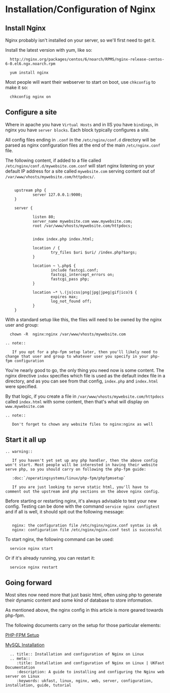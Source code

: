 # Installation/Configuration of Nginx

## Install Nginx

Nginx probably isn't installed on your server, so we'll first need to get it.

Install the latest version with yum, like so:

```console
  http://nginx.org/packages/centos/6/noarch/RPMS/nginx-release-centos-6-0.el6.ngx.noarch.rpm
```

```console
  yum install nginx
```

Most people will want their webserver to start on boot, use `chkconfig` to make it so:

```console
  chkconfig nginx on
```

## Configure a site

Where in apache you have `Virtual Hosts` and in IIS you have `bindings`, in nginx you have `server blocks`. Each block typically configures a site.

All config files ending in `.conf` in the `/etc/nginx/conf.d` directory will be parsed as nginx configuration files at the end of the main `/etc/nginx.conf` file.

The following content, if added to a file called `/etc/nginx/conf.d/mywebsite.com.conf` will start nginx listening on your default IP address for a site called `mywebsite.com` serving content out of `/var/www/vhosts/mywebsite.com/httpdocs/`.

```nginx

    upstream php {
            server 127.0.0.1:9000;
    }

    server {

            listen 80;
            server_name mywebsite.com www.mywebsite.com;
            root /var/www/vhosts/mywebsite.com/httpdocs;


            index index.php index.html;

            location / {
                    try_files $uri $uri/ /index.php?$args;
            }

            location ~ \.php$ {
                    include fastcgi.conf;
                    fastcgi_intercept_errors on;
                    fastcgi_pass php;
            }

            location ~* \.(js|css|png|jpg|jpeg|gif|ico)$ {
                    expires max;
                    log_not_found off;
            }
    }
```

With a standard setup like this, the files will need to be owned by the nginx user and group:

```console
  chown -R  nginx:nginx /var/www/vhosts/mywebsite.com
```

```eval_rst
.. note::

   If you opt for a php-fpm setup later, then you'll likely need to change that user and group to whatever user you specify in your php-fpm configuration
```

You're nearly good to go, the only thing you need now is some content. The nginx directive `index` specifies which file is used as the default index file in a directory, and as you can see from that config, `index.php` and `index.html` were specified.

By that logic, if you create a file in `/var/www/vhosts/mywebsite.com/httpdocs` called `index.html` with some content, then that's what will display on `www.mywebsite.com`

```eval_rst
.. note::

   Don't forget to chown any website files to nginx:nginx as well
```

## Start it all up

```eval_rst
.. warning::

   If you haven't yet set up any php handler, then the above config won't start. Most people will be interested in having their website serve php, so you should carry on following the php-fpm guide:

   :doc:`/operatingsystems/linux/php-fpm/phpfpmsetup`

   If you are just looking to serve static html, you'll have to comment out the upstream and php sections on the above nginx config.
```


Before starting or restarting nginx, it's always advisable to test your new config. Testing can be done with the command `service nginx configtest` and if all is well, it should spit out the following message:

```console

   nginx: the configuration file /etc/nginx/nginx.conf syntax is ok
   nginx: configuration file /etc/nginx/nginx.conf test is successful
```

To start nginx, the following command can be used:

```console
  service nginx start
```

Or if it's already running, you can restart it:

```console
  service nginx restart
```  

## Going forward

Most sites now need more that just basic html, often using php to generate their dynamic content and some kind of database to store information.

As mentioned above, the nginx config in this article is more geared towards php-fpm.

The following documents carry on the setup for those particular elements:

[PHP-FPM Setup](/linux/php-fpm/phpfpmsetup)

[MySQL Installation](/linux/mysql/installation)

```eval_rst
  .. title:: Installation and configuration of Nginx on Linux
  .. meta::
     :title: Installation and configuration of Nginx on Linux | UKFast Documentation
     :description: A guide to installing and configuring the Nginx web server on Linux
     :keywords: ukfast, linux, nginx, web, server, configuration, installation, guide, tutorial
